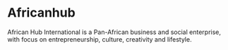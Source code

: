 # Africanhub
African Hub International is a Pan-African business and social enterprise, 
with focus on entrepreneurship, culture, creativity and lifestyle.
